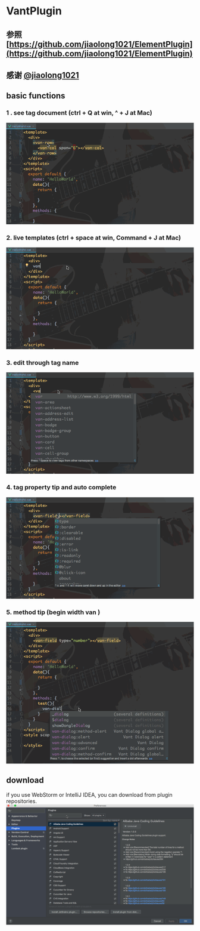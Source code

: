# VantPlugin

## 参照 [https://github.com/jiaolong1021/ElementPlugin](https://github.com/jiaolong1021/ElementPlugin)
## 感谢 [@jiaolong1021](https://github.com/jiaolong1021)

## basic functions
### 1 . see tag document (ctrl + Q at win, ^ + J at Mac)
![](./img/doc.gif)
### 2. live templates (ctrl + space at win, Command + J at Mac)
![](./img/tip.gif)
### 3. edit through tag name
![](./img/tag.gif)
### 4. tag property tip and auto complete
![](./img/property.gif)
### 5. method tip (begin width van )
![](./img/methods.gif)
## download
if you use WebStorm or IntelliJ IDEA, you can download from plugin repositories.
![](./img/install.gif)